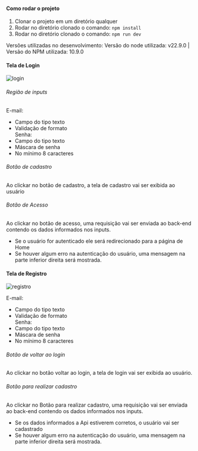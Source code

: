 #### Como rodar o projeto
1) Clonar o projeto em um diretório qualquer
2) Rodar no diretório clonado o comando: `npm install`
3) Rodar no diretório clonado o comando: `npm run dev`

Versões utilizadas no desenvolvimento:
Versão do node utilizada: v22.9.0 | Versão do NPM utilizada: 10.9.0

#### Tela de Login
![login](https://github.com/user-attachments/assets/3a811993-eea8-4097-bce2-11d72aeadb5e)

###### Região de inputs  
E-mail:  
  - Campo do tipo texto  
  - Validação de formato  
Senha:  
  - Campo do tipo texto  
  - Máscara de senha  
  - No mínimo 8 caracteres  
    
###### Botão de cadastro  
Ao clickar no botão de cadastro, a tela de cadastro vai ser exibida ao usuário

###### Botão de Acesso  
Ao clickar no botão de acesso, uma requisição vai ser enviada ao back-end contendo os dados informados nos inputs.  
  - Se o usuário for autenticado ele será redirecionado para a página de Home
  - Se houver algum erro na autenticação do usuário, uma mensagem na parte inferior direita será mostrada.

#### Tela de Registro
![registro](https://github.com/user-attachments/assets/f645a4c9-c32d-41d7-8b3b-706c9d8ae57e)

E-mail:  
  - Campo do tipo texto  
  - Validação de formato  
Senha:  
  - Campo do tipo texto  
  - Máscara de senha  
  - No mínimo 8 caracteres  
    
###### Botão de voltar ao login  
Ao clickar no botão voltar ao login, a tela de login vai ser exibida ao usuário.

###### Botão para realizar cadastro  
Ao clickar no Botão para realizar cadastro, uma requisição vai ser enviada ao back-end contendo os dados informados nos inputs.  
  - Se os dados informados a Api estiverem corretos, o usuário vai ser cadastrado
  - Se houver algum erro na autenticação do usuário, uma mensagem na parte inferior direita será mostrada.

